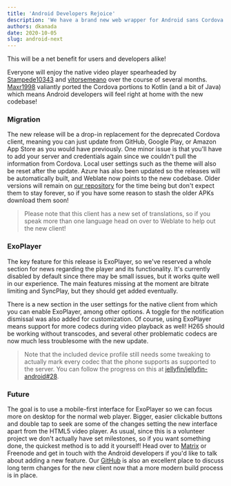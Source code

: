 ```yaml
---
title: 'Android Developers Rejoice'
description: 'We have a brand new web wrapper for Android sans Cordova!'
authors: dkanada
date: 2020-10-05
slug: android-next
---
```


This will be a net benefit for users and developers alike!

<!--truncate-->

Everyone will enjoy the native video player spearheaded by [Stampede10343](https://github.com/Stampede10343) and [vitorsemeano](https://github.com/vitorsemeano) over the course of several months.
[Maxr1998](https://github.com/Maxr1998) valiantly ported the Cordova portions to Kotlin (and a bit of Java) which means Android developers will feel right at home with the new codebase!

### Migration

The new release will be a drop-in replacement for the deprecated Cordova client, meaning you can just update from GitHub, Google Play, or Amazon App Store as you would have previously.
One minor issue is that you'll have to add your server and credentials again since we couldn't pull the information from Cordova.
Local user settings such as the theme will also be reset after the update.
Azure has also been updated so the releases will be automatically built, and Weblate now points to the new codebase.
Older versions will remain on [our repository](https://repo.jellyfin.org) for the time being but don't expect them to stay forever, so if you have some reason to stash the older APKs download them soon!

> Please note that this client has a new set of translations, so if you speak more than one language head on over to Weblate to help out the new client!

### ExoPlayer

The key feature for this release is ExoPlayer, so we've reserved a whole section for news regarding the player and its functionality.
It's currently disabled by default since there may be small issues, but it works quite well in our experience.
The main features missing at the moment are bitrate limiting and SyncPlay, but they should get added eventually.

There is a new section in the user settings for the native client from which you can enable ExoPlayer, among other options.
A toggle for the notification dismissal was also added for customization.
Of course, using ExoPlayer means support for more codecs during video playback as well!
H265 should be working without transcodes, and several other problematic codecs are now much less troublesome with the new update.

> Note that the included device profile still needs some tweaking to actually mark every codec that the phone supports as supported to the server. You can follow the progress on this at [jellyfin/jellyfin-android#28](https://github.com/jellyfin/jellyfin-android/issues/28).

### Future

The goal is to use a mobile-first interface for ExoPlayer so we can focus more on desktop for the normal web player.
Bigger, easier clickable buttons and double tap to seek are some of the changes setting the new interface apart from the HTML5 video player.
As usual, since this is a volunteer project we don't actually have set milestones, so if you want something done, the quickest method is to add it yourself!
Head over to [Matrix](https://matrix.to/#/+jellyfin:matrix.org) or Freenode and get in touch with the Android developers if you'd like to talk about adding a new feature.
Our [GitHub](https://github.com/jellyfin/jellyfin-android) is also an excellent place to discuss long term changes for the new client now that a more modern build process is in place.

